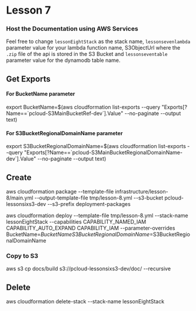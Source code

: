 # Lesson 7

### Host the Documentation using AWS Services


Feel free to change `lessonEightStack` as the stack name, `lessonsevenlambda` parameter value for your lambda function name, S3ObjectUrl where the `.zip` file of the api is stored in the S3 Bucket and `lessonseventable` parameter value for the dynamodb table name.


## Get Exports

#### For BucketName parameter
export BucketName=$(aws cloudformation list-exports --query "Exports[?Name==\`pcloud-S3MainBucketRef-dev\`].Value" --no-paginate --output text)

#### For S3BucketRegionalDomainName parameter
export S3BucketRegionalDomainName=$(aws cloudformation list-exports --query "Exports[?Name==\`pcloud-S3MainBucketRegionalDomainName-dev\`].Value" --no-paginate --output text)


## Create
aws cloudformation package --template-file infrastructure/lesson-8/main.yml --output-template-file tmp/lesson-8.yml --s3-bucket pcloud-lessonsixs3-dev --s3-prefix deployment-packages 

aws cloudformation deploy --template-file tmp/lesson-8.yml --stack-name lessonEightStack --capabilities CAPABILITY_NAMED_IAM CAPABILITY_AUTO_EXPAND CAPABILITY_IAM  --parameter-overrides BucketName=$BucketName S3BucketRegionalDomainName=$S3BucketRegionalDomainName


### Copy to S3
aws s3 cp docs/build s3://pcloud-lessonsixs3-dev/doc/ --recursive

## Delete
aws cloudformation delete-stack --stack-name lessonEightStack